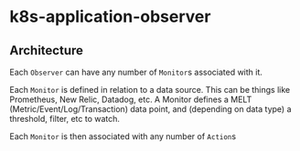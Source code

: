 # k8s-application-observer

## Architecture

Each `Observer` can have any number of `Monitor`s associated with it.

Each `Monitor` is defined in relation to a data source. This can be things like Prometheus, New Relic, Datadog, etc. A Monitor defines a MELT (Metric/Event/Log/Transaction) data point, and (depending on data type) a threshold, filter, etc to watch.

Each `Monitor` is then associated with any number of `Action`s

